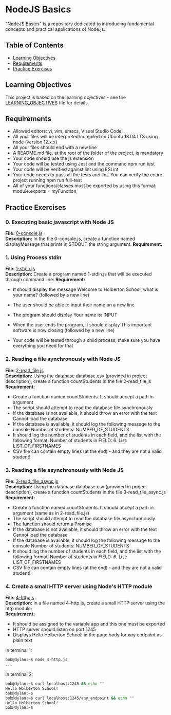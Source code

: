 # NodeJS Basics
"NodeJS Basics" is a repository dedicated to introducing fundamental concepts and practical applications of Node.js.

## Table of Contents

- [Learning Objectives](#learning-objectives)
- [Requirements](#requirements)
- [Practice Exercises](#practice-exercises)

## Learning Objectives

This project is based on the learning objectives - see the [LEARNING_OBJECTIVES](https://github.com/Goaty-yagi/holbertonschool-javascript-coding/blob/main/Node_JS_basic/LEARNING_OBJECTIVES.md) file for details.

## Requirements

- Allowed editors: vi, vim, emacs, Visual Studio Code
- All your files will be interpreted/compiled on Ubuntu 18.04 LTS using node (version 12.x.x)
- All your files should end with a new line
- A README.md file, at the root of the folder of the project, is mandatory
- Your code should use the js extension
- Your code will be tested using Jest and the command npm run test
- Your code will be verified against lint using ESLint
- Your code needs to pass all the tests and lint. You can verify the entire project running npm run full-test
- All of your functions/classes must be exported by using this format: module.exports = myFunction;


## Practice Exercises

### 0. Executing basic javascript with Node JS

**File:** [0-console.js](https://github.com/Goaty-yagi/holbertonschool-javascript-coding/blob/main/Node_JS_basic/0-console.js)<br>
**Description:** In the file 0-console.js, create a function named displayMessage that prints in STDOUT the string argument.
**Requirement:** <br>


### 1. Using Process stdin

**File:** [1-stdin.js](https://github.com/Goaty-yagi/holbertonschool-javascript-coding/blob/main/Node_JS_basic/1-stdin.js)<br>
**Description:** Create a program named 1-stdin.js that will be executed through command line:
**Requirement:** <br>

- It should display the message Welcome to Holberton School, what is your name? (followed by a new line)
- The user should be able to input their name on a new line
- The program should display Your name is: INPUT
- When the user ends the program, it should display This important software is now closing (followed by a new line)

- Your code will be tested through a child process, make sure you have everything you need for that


### 2. Reading a file synchronously with Node JS

**File:** [2-read_file.js](https://github.com/Goaty-yagi/holbertonschool-javascript-coding/blob/main/Node_JS_basic/2-read_file.js)<br>
**Description:** Using the database database.csv (provided in project description), create a function countStudents in the file 2-read_file.js
**Requirement:** <br>

- Create a function named countStudents. It should accept a path in argument
- The script should attempt to read the database file synchronously
- If the database is not available, it should throw an error with the text Cannot load the database
- If the database is available, it should log the following message to the console Number of students: NUMBER_OF_STUDENTS
- It should log the number of students in each field, and the list with the following format: Number of students in FIELD: 6. List: LIST_OF_FIRSTNAMES
- CSV file can contain empty lines (at the end) - and they are not a valid student!


### 3. Reading a file asynchronously with Node JS

**File:** [3-read_file_async.js](https://github.com/Goaty-yagi/holbertonschool-javascript-coding/blob/main/Node_JS_basic/3-read_file_async.js)<br>
**Description:** Using the database database.csv (provided in project description), create a function countStudents in the file 3-read_file_async.js<br>
**Requirement:** <br>

- Create a function named countStudents. It should accept a path in argument (same as in 2-read_file.js)
- The script should attempt to read the database file asynchronously
- The function should return a Promise
- If the database is not available, it should throw an error with the text Cannot load the database
- If the database is available, it should log the following message to the console Number of students: NUMBER_OF_STUDENTS
- It should log the number of students in each field, and the list with the following format: Number of students in FIELD: 6. List: LIST_OF_FIRSTNAMES
- CSV file can contain empty lines (at the end) - and they are not a valid student!


### 4. Create a small HTTP server using Node's HTTP module

**File:** [4-http.js](https://github.com/Goaty-yagi/holbertonschool-javascript-coding/blob/main/Node_JS_basic/4-http.js)<br>
**Description:** In a file named 4-http.js, create a small HTTP server using the http module:<br>
**Requirement:** <br>
- It should be assigned to the variable app and this one must be exported
- HTTP server should listen on port 1245
- Displays Hello Holberton School! in the page body for any endpoint as plain text

In terminal 1:
```bash
bob@dylan:~$ node 4-http.js
...
```

In terminal 2:
```bash
bob@dylan:~$ curl localhost:1245 && echo ""
Hello Holberton School!
bob@dylan:~$ 
bob@dylan:~$ curl localhost:1245/any_endpoint && echo ""
Hello Holberton School!
bob@dylan:~$ 
```